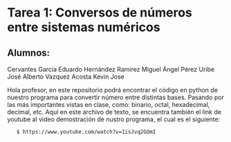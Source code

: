 # Tarea 1: Conversos de números entre sistemas numéricos
		
## Alumnos: 
Cervantes García Eduardo
Hernández Ramirez Miguel Ángel
Pérez Uribe José Alberto
Vazquez Acosta Kevin Jose

Hola profesor, en este repositorio podrá encontrar el código en python de nuestro programa para convertir número entre distintas bases. Pasando por las más importantes vistas en clase, como: binario, octal, hexadecimal, decimal, etc.
Aquí en este archivo de texto, se encuentra también el link de youtube al video demostración de nustro programa, el cual es el siguiente:

       $ https://www.youtube.com/watch?v=IisJvq2GOmI
